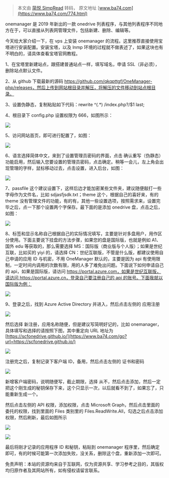 > 本文由 [简悦 SimpRead](http://ksria.com/simpread/) 转码， 原文地址 [www.ba74.com](https://www.ba74.com/774.html)

onemanager 是 2019 年新出的一款 onedrive 列表程序，与其他列表程序不同地方在于，可以直接从列表网管理文件，包括新建、删除、编辑等。

今天给大家介绍一下，在 vps 上安装 onemanager 的流程。这里推荐直接使用宝塔进行安装配置。安装宝塔，以及 lnmp 环境的过程就不做表述了，如果这块也有不明白的，请具体查看宝塔官网教程。

1、在宝塔里新建站点，跟搭建普通站点一样，填写域名，申请 SSL（非必须），删除站点默认文件。

2、从 github 下载最新的源码 https://github.com/qkqpttgf/OneManager-php/releases，然后上传到网站根目录并解压，将解压的文件移动到站点根目录。

3、设置伪静态，复制粘贴如下代码：rewrite ^(.*) /index.php?/$1 last;

4、根目录下 config.php 设置权限为 666，如图所示：

![](http://inews.gtimg.com/newsapp_ls/0/12200174233/0)

5、访问网站首页，即可进行配置了，如图：

![](http://inews.gtimg.com/newsapp_ls/0/12200178273/0)

6、语言选择简体中文，来到了设置管理员密码的界面，点击 确认重写（伪静态）功能启用，然后输入您要设置的管理员密码，点击确定。稍等一会儿，左上角会出现管理的字样，鼠标移动过去，点击设置，进入后台，如图：

[![](https://www.ba74.com/wp-content/uploads/2020/08/20200802080610100-1024x523.png)](https://www.ba74.com/wp-content/uploads/2020/08/20200802080610100.png)

7、passfile 这个建议设置下，这样后边才能加密某些文件夹，建议随便敲打一些字母作为文件名，比如 sdjasfjsdk.txt；theme 这个，根据自己的喜好来，有的 theme 没有管理文件的功能，有的有，其他一些设置选项，按照需求来，设置完毕之后，点一下那个设置两个字保存。最下面的是添加 onedrive 盘，点击之后，如图：

[![](https://www.ba74.com/wp-content/uploads/2020/08/2020080208064581.png)](https://www.ba74.com/wp-content/uploads/2020/08/2020080208064581.png)

8、标签和显示名称自己根据自己的实际情况填写，主要是针对多盘用户，用作区分使用。下面主要说下挂盘的方法步骤，如果您的盘是国际版，也就是例如 A1、国外 edu 等获取的，那么需要选择 MS：国际版（商业版与个人版）；如果是世纪互联，比如买的 yiyi 的，请选择 CN：世纪互联版，不管是什么版，都建议使用自己申请的应用 ID 与机密，不用 OneManager 默认的，主要是因为 api 有使用限制，一定时间内调用的次数有限，用的人多了难免出问题。下面说下如何申请自己的 api，如果是国际版，请访问 [https://portal.azure.com，如果是世纪互联版，请访问 https://portal.azure.cn，登录自己要注册自己的 api 的账号。下面我就以国际版为例：](https://www.ba74.com/go?url=https://portal.azure.com%EF%BC%8C%E5%A6%82%E6%9E%9C%E6%98%AF%E4%B8%96%E7%BA%AA%E4%BA%92%E8%81%94%E7%89%88%EF%BC%8C%E8%AF%B7%E8%AE%BF%E9%97%AEhttps://portal.azure.cn%EF%BC%8C%E7%99%BB%E5%BD%95%E8%87%AA%E5%B7%B1%E8%A6%81%E6%B3%A8%E5%86%8C%E8%87%AA%E5%B7%B1%E7%9A%84api%E7%9A%84%E8%B4%A6%E5%8F%B7%E3%80%82%E4%B8%8B%E9%9D%A2%E6%88%91%E5%B0%B1%E4%BB%A5%E5%9B%BD%E9%99%85%E7%89%88%E4%B8%BA%E4%BE%8B%EF%BC%9A)

![](http://inews.gtimg.com/newsapp_ls/0/12200193842/0)

9、登录之后，找到 Azure Active Directory 并进入，然后点击左侧的 应用注册

![](http://inews.gtimg.com/newsapp_ls/0/12200196497/0)

然后选择 新注册，应用名称随便，但是建议写简明好记的，比如 onemanager，具体填写和选择的请按照下图，其中重定向 URL 地址为 [https://scfonedrive.github.io/](https://www.ba74.com/go?url=https://scfonedrive.github.io/)

![](http://inews.gtimg.com/newsapp_ls/0/12200202373/0)

注册完之后，复制记录下客户端 ID，备用，然后点击左侧的 证书和密码

![](http://inews.gtimg.com/newsapp_ls/0/12200210185/0)

新增客户端密码，说明随便写，截止期限，选择 从不，然后点击添加，然后一定把这个刚生成的秘钥保存下来，这个只显示一次，以后就看不到了，如果忘了，只能重新生成一个。

然后点击左侧的 API 权限，添加权限，点击 Microsoft Graph，然后点击里面的 委托的权限，找到里面的 Files 类别里的 Files.ReadWrite.All，勾选之后点击添加权限，然后刷新，最后如图所示

[![](https://www.ba74.com/wp-content/uploads/2020/08/2020080208120964-1024x423.png)](https://www.ba74.com/wp-content/uploads/2020/08/2020080208120964.png)

[![](https://www.ba74.com/wp-content/uploads/2020/08/2020080208122845-1024x477.png)](https://www.ba74.com/wp-content/uploads/2020/08/2020080208122845.png)

最后将刚才记录的应用程序 ID 和秘钥，粘贴到 onemanager 程序里，然后确定即可，有的时候可能第一次添加失败，没关系，删除这个盘，重新添加一次即可。

免责声明：本站的资源均来自于互联网，仅为资源共享、学习参考之目的，其版权均归原作者及其网站所有，如有侵权请留言联系。